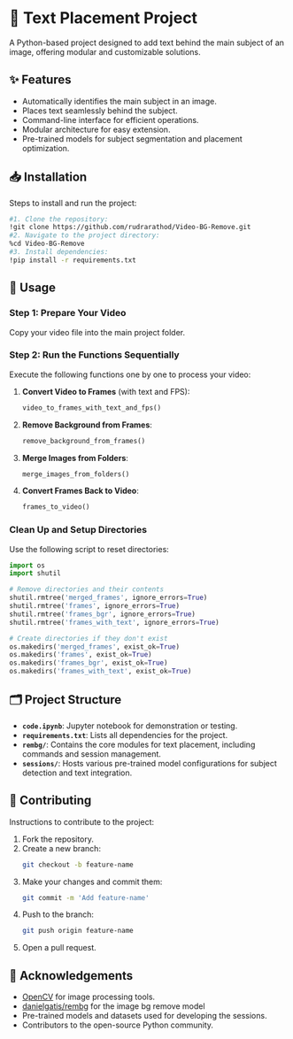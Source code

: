 # 🎨 Text Placement Project

A Python-based project designed to add text behind the main subject of an image, offering modular and customizable solutions.

## ✨ Features

- Automatically identifies the main subject in an image.
- Places text seamlessly behind the subject.
- Command-line interface for efficient operations.
- Modular architecture for easy extension.
- Pre-trained models for subject segmentation and placement optimization.

## 📥 Installation

Steps to install and run the project:
```bash
#1. Clone the repository:
!git clone https://github.com/rudrarathod/Video-BG-Remove.git
#2. Navigate to the project directory:
%cd Video-BG-Remove
#3. Install dependencies:
!pip install -r requirements.txt
   ```

## 🚀 Usage

### Step 1: Prepare Your Video

Copy your video file into the main project folder.

### Step 2: Run the Functions Sequentially

Execute the following functions one by one to process your video:

1. **Convert Video to Frames** (with text and FPS):
   ```python
   video_to_frames_with_text_and_fps()
   ```
2. **Remove Background from Frames**:
   ```python
   remove_background_from_frames()
   ```
3. **Merge Images from Folders**:
   ```python
   merge_images_from_folders()
   ```
4. **Convert Frames Back to Video**:
   ```python
   frames_to_video()
   ```

### Clean Up and Setup Directories

Use the following script to reset directories:

```python
import os
import shutil

# Remove directories and their contents
shutil.rmtree('merged_frames', ignore_errors=True)
shutil.rmtree('frames', ignore_errors=True)
shutil.rmtree('frames_bgr', ignore_errors=True)
shutil.rmtree('frames_with_text', ignore_errors=True)

# Create directories if they don't exist
os.makedirs('merged_frames', exist_ok=True)
os.makedirs('frames', exist_ok=True)
os.makedirs('frames_bgr', exist_ok=True)
os.makedirs('frames_with_text', exist_ok=True)
```

## 🗂️ Project Structure

- **`code.ipynb`**: Jupyter notebook for demonstration or testing.
- **`requirements.txt`**: Lists all dependencies for the project.
- **`rembg/`**: Contains the core modules for text placement, including commands and session management.
- **`sessions/`**: Hosts various pre-trained model configurations for subject detection and text integration.

## 🤝 Contributing

Instructions to contribute to the project:

1. Fork the repository.
2. Create a new branch:
   ```bash
   git checkout -b feature-name
   ```
3. Make your changes and commit them:
   ```bash
   git commit -m 'Add feature-name'
   ```
4. Push to the branch:
   ```bash
   git push origin feature-name
   ```
5. Open a pull request.

## 🙏 Acknowledgements

- [OpenCV](https://opencv.org/) for image processing tools.
- [danielgatis/rembg](https://github.com/danielgatis/rembg.git) for the image bg remove model
- Pre-trained models and datasets used for developing the sessions.
- Contributors to the open-source Python community.
